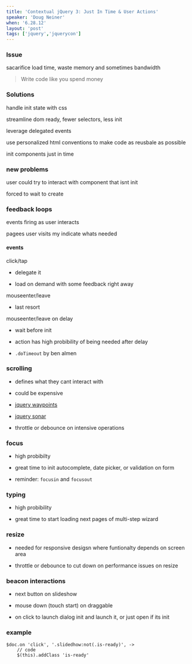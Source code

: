 ```yaml
---
title: 'Contextual jQuery 3: Just In Time & User Actions'
speaker: 'Doug Neiner'
when: '6.28.12'
layout: 'post'
tags: ['jquery','jquerycon']
---
```


### Issue

sacarifice load time, waste memory and sometimes bandwidth

> Write code like you spend money

### Solutions

handle init state with css

streamline dom ready, fewer selectors, less init

leverage delegated events

use personalized html conventions to make code as reusbale as possible

init components just in time

### new problems

user could try to interact with component that isnt init

forced to wait to create

### feedback loops

events firing as user interacts

pagees user visits my indicate whats needed

#### events

click/tap

* delegate it

* load on demand with some feedback right away

mouseenter/leave

* last resort

mouseenter/leave on delay

* wait before init

* action has high probibility of being needed after delay

* `.doTimeout` by ben almen

### scrolling

* defines what they cant interact with

* could be expensive

* [jquery waypoints](http://bit.ly/jquerywaypoints)

* [jquery sonar]()

* throttle or debounce on intensive operations

### focus

* high probibilty

* great time to init autocomplete, date picker, or validation on form

* reminder: `focusin` and `focusout`

### typing

* high probibility

* great time to start loading next pages of multi-step wizard

### resize

* needed for responsive desigsn where funtionalty depends on screen area

* throttle or debounce to cut down on performance issues on resize

### beacon interactions

* next button on slideshow

* mouse down (touch start) on draggable

* on click to launch dialog init and launch it, or just open if its init

### example

	$doc.on 'click', '.slidedhow:not(.is-ready)', ->
		// code
		$(this).addClass 'is-ready'






